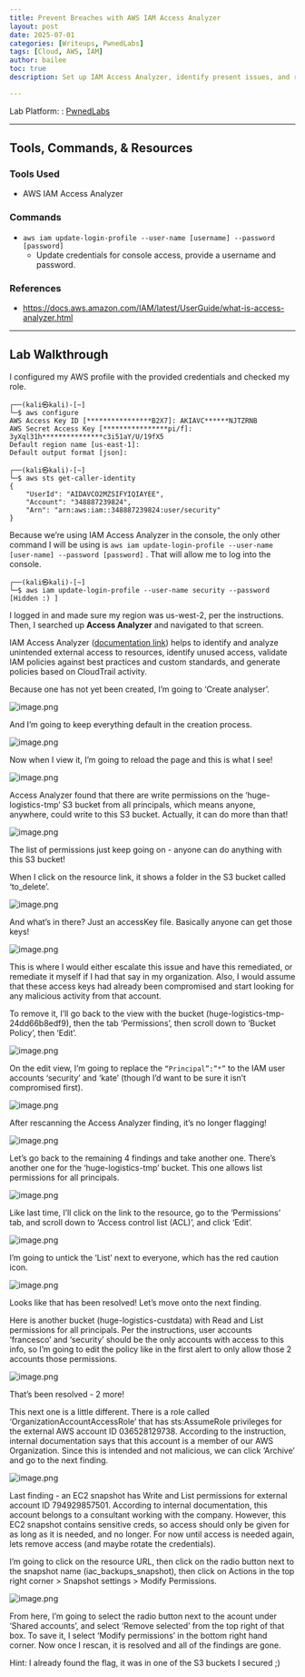 ```yaml
---
title: Prevent Breaches with AWS IAM Access Analyzer
layout: post
date: 2025-07-01
categories: [Writeups, PwnedLabs]
tags: [Cloud, AWS, IAM]
author: bailee
toc: true
description: Set up IAM Access Analyzer, identify present issues, and remediate them.

---
```

Lab Platform: 
 : [PwnedLabs](https://pwnedlabs.io/labs/prevent-breaches-with-aws-iam-access-analyzer)

---

## Tools, Commands, & Resources

### Tools Used
- AWS IAM Access Analyzer

### Commands

- `aws iam update-login-profile --user-name [username] --password [password]`
    - Update credentials for console access, provide a username and password.

### References

- <https://docs.aws.amazon.com/IAM/latest/UserGuide/what-is-access-analyzer.html>

--- 


## Lab Walkthrough

I configured my AWS profile with the provided credentials and checked my role. 

```
┌──(kali㉿kali)-[~]
└─$ aws configure                             
AWS Access Key ID [****************B2X7]: AKIAVC******NJTZRNB
AWS Secret Access Key [****************pi/f]: 3yXql31h***************c3i51aY/U/19fX5
Default region name [us-east-1]: 
Default output format [json]: 
                                                                                                                
┌──(kali㉿kali)-[~]
└─$ aws sts get-caller-identity               
{
    "UserId": "AIDAVCO2MZSIFYIQIAYEE",
    "Account": "348887239824",
    "Arn": "arn:aws:iam::348887239824:user/security"
}
```

Because we’re using IAM Access Analyzer in the console, the only other command I will be using is `aws iam update-login-profile --user-name [user-name] --password [password]` . That will allow me to log into the console. 

```
┌──(kali㉿kali)-[~]
└─$ aws iam update-login-profile --user-name security --password [Hidden :) ]
```

I logged in and made sure my region was us-west-2, per the instructions. Then, I searched up **Access Analyzer** and navigated to that screen.

IAM Access Analyzer ([documentation link](https://docs.aws.amazon.com/IAM/latest/UserGuide/what-is-access-analyzer.html)) helps to identify and analyze unintended external access to resources, identify unused access, validate IAM policies against best practices and custom standards, and generate policies based on CloudTrail activity.

Because one has not yet been created, I’m going to ‘Create analyser’. 

![image.png](/assets/img/preventBreachesIAMAccessAnalyzer/image.png)

And I’m going to keep everything default in the creation process. 

![image.png](/assets/img/preventBreachesIAMAccessAnalyzer/image1.png)

Now when I view it, I’m going to reload the page and this is what I see! 

![image.png](/assets/img/preventBreachesIAMAccessAnalyzer/image2.png)

Access Analyzer found that there are write permissions on the ‘huge-logistics-tmp’ S3 bucket from all principals, which means anyone, anywhere, could write to this S3 bucket. Actually, it can do more than that! 

![image.png](/assets/img/preventBreachesIAMAccessAnalyzer/image3.png)

The list of permissions just keep going on - anyone can do anything with this S3 bucket! 

When I click on the resource link, it shows a folder in the S3 bucket called ‘to_delete’. 

![image.png](/assets/img/preventBreachesIAMAccessAnalyzer/image4.png)

And what’s in there? Just an accessKey file. Basically anyone can get those keys! 

![image.png](/assets/img/preventBreachesIAMAccessAnalyzer/image5.png)

This is where I would either escalate this issue and have this remediated, or remediate it myself if I had that say in my organization. Also, I would assume that these access keys had already been compromised and start looking for any malicious activity from that account. 

To remove it, I’ll go back to the view with the bucket (huge-logistics-tmp-24dd66b8edf9), then the tab ‘Permissions’, then scroll down to ‘Bucket Policy’, then ‘Edit’. 

![image.png](/assets/img/preventBreachesIAMAccessAnalyzer/image6.png)

On the edit view, I’m going to replace the `“Principal”:”*”` to the IAM user accounts ‘security’ and ‘kate’ (though I’d want to be sure it isn’t compromised first). 

![image.png](/assets/img/preventBreachesIAMAccessAnalyzer/image7.png)

After rescanning the Access Analyzer finding, it’s no longer flagging! 

![image.png](/assets/img/preventBreachesIAMAccessAnalyzer/image8.png)

Let’s go back to the remaining 4 findings and take another one. There’s another one for the ‘huge-logistics-tmp’ bucket. This one allows list permissions for all principals. 

![image.png](/assets/img/preventBreachesIAMAccessAnalyzer/image9.png)

Like last time, I’ll click on the link to the resource, go to the ‘Permissions’ tab, and scroll down to ‘Access control list (ACL)’, and click ‘Edit’. 

![image.png](/assets/img/preventBreachesIAMAccessAnalyzer/image10.png)

I’m going to untick the ‘List’ next to everyone, which has the red caution icon. 

![image.png](/assets/img/preventBreachesIAMAccessAnalyzer/image11.png)

Looks like that has been resolved! Let’s move onto the next finding. 

Here is another bucket (huge-logistics-custdata) with Read and List permissions for all principals. Per the instructions, user accounts ‘francesco’  and ‘security’ should be the only accounts with access to this info, so I’m going to edit the policy like in the first alert to only allow those 2 accounts those permissions. 

![image.png](/assets/img/preventBreachesIAMAccessAnalyzer/image12.png)

That’s been resolved - 2 more! 

This next one is a little different. There is a role called ‘OrganizationAccountAccessRole’ that has sts:AssumeRole privileges for the external AWS account ID 036528129738. According to the instruction, internal documentation says that this account is a member of our AWS Organization. Since this is intended and not malicious, we can click ‘Archive’ and go to the next finding. 

![image.png](/assets/img/preventBreachesIAMAccessAnalyzer/image13.png)

Last finding - an EC2 snapshot has Write and List permissions for external account ID 794929857501. According to internal documentation, this account belongs to a consultant working with the company. However, this EC2 snapshot contains sensitive creds, so access should only be given for as long as it is needed, and no longer. For now until access is needed again, lets remove access (and maybe rotate the credentials). 

I’m going to click on the resource URL, then click on the radio button next to the snapshot name (iac_backups_snapshot), then click on Actions in the top right corner > Snapshot settings > Modify Permissions. 

![image.png](/assets/img/preventBreachesIAMAccessAnalyzer/image14.png)

From here, I’m going to select the radio button next to the acount under ‘Shared accounts’, and select ‘Remove selected’ from the top right of that box. To save it, I select ‘Modify permissions’ in the bottom right hand corner. Now once I rescan, it is resolved and all of the findings are gone. 

Hint: I already found the flag, it was in one of the S3 buckets I secured ;)
